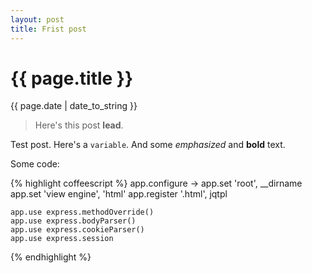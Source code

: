 ```yaml
---
layout: post
title: Frist post
---
```


{{ page.title }}
================

<div class="date"><time datetime="{{ page.date | date_to_xmlschema }}" pubdate>{{ page.date | date_to_string }}</time></div>

> Here's this post **lead**.

Test post. Here's a `variable`. And some *emphasized* and **bold** text.

Some code:

{% highlight coffeescript %}
app.configure ->
	app.set 'root', __dirname
	app.set 'view engine', 'html'
	app.register '.html', jqtpl

	app.use express.methodOverride()
	app.use express.bodyParser()
	app.use express.cookieParser()
	app.use express.session
{% endhighlight %}

